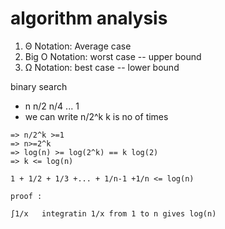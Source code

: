 # algorithm analysis


1) Θ Notation: Average case
2) Big O Notation:  worst case -- upper bound
3) Ω Notation: best case   -- lower bound

binary search 
* n n/2 n/4 ... 1 
*  we can write n/2^k  k is no of times
```
=> n/2^k >=1
=> n>=2^k
=> log(n) >= log(2^k) == k log(2)
=> k <= log(n)
``` 

```
1 + 1/2 + 1/3 +... + 1/n-1 +1/n <= log(n)

proof :

∫1/x   integratin 1/x from 1 to n gives log(n)
```
